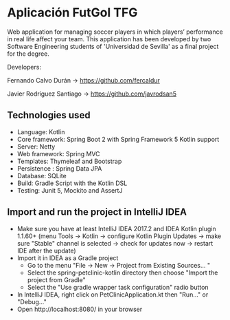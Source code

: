 # Aplicación FutGol TFG
Web application for managing soccer players in which players’ performance in real life affect your team.
This application has been developed by two Software Engineering students of 'Universidad de Sevilla' as a final project for the degree.

Developers:

Fernando Calvo Durán -> https://github.com/fercaldur

Javier Rodríguez Santiago -> https://github.com/javrodsan5

## Technologies used

* Language: Kotlin
* Core framework: Spring Boot 2 with Spring Framework 5 Kotlin support
* Server: Netty
* Web framework: Spring MVC
* Templates: Thymeleaf and Bootstrap
* Persistence : Spring Data JPA
* Database: SQLite
* Build: Gradle Script with the Kotlin DSL
* Testing: Junit 5, Mockito and AssertJ

## Import and run the project in IntelliJ IDEA
   
* Make sure you have at least IntelliJ IDEA 2017.2 and IDEA Kotlin plugin 1.1.60+ (menu Tools -> Kotlin -> configure Kotlin Plugin Updates -> make sure "Stable" channel is selected -> check for updates now -> restart IDE after the update)
* Import it in IDEA as a Gradle project
  * Go to the menu "File -> New -> Project from Existing Sources... "
  * Select the spring-petclinic-kotlin directory then choose "Import the project from Gradle"
  * Select the "Use gradle wrapper task configuration" radio button
* In IntelliJ IDEA, right click on PetClinicApplication.kt then "Run..." or "Debug..."
* Open http://localhost:8080/ in your browser

